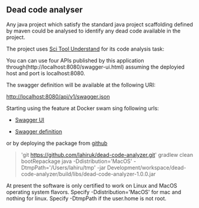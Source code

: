 ## Dead code analyser

Any java project which satisfy the standard java project scaffolding defined by maven could be analysed to identify any dead code available in the project. 


The project uses [Sci Tool Understand](https://scitools.com/) for its code analysis task:


You can can use four APIs published by this application through(http://localhost:8080/swagger-ui.html) assuming the deployied host and port is localhost:8080.

The swagger definition will be available at the following URI:

[http://localhost:8080/api/v1/swagger.json](http://localhost:8080/api/v1/swagger.json)

Starting using the feature at Docker swam sing following urls:

- [Swagger UI](http://webserver.devfactory.com:15560/swagger-ui.html)

- [Swagger definition](http://webserver.devfactory.com:15560/api/v1/swagger.json)

or by deploying the package from [github](https://github.com/lahiruk/dead-code-analyzer)

> 'git https://github.com/lahiruk/dead-code-analyzer.git'
> gradlew clean bootRepackage
> java -Ddistribution='MacOS' -DtmpPath='/Users/lahiru/tmp' -jar Development/workspace/dead-code-analyzer/build/libs/dead-code-analyzer-1.0.0.jar

At present the software is only certified to work on Linux and MacOS operating system flavors. Specify -Ddistribution='MacOS' for mac and nothing for linux. Specify -DtmpPath if the user.home is not root.